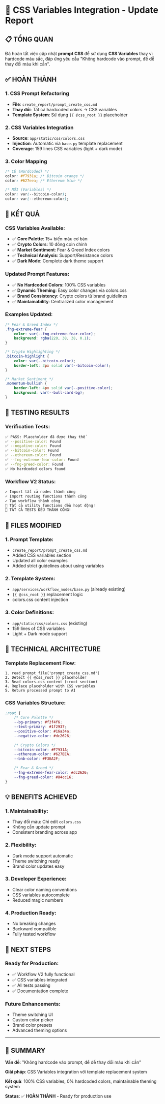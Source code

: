 # 🎨 CSS Variables Integration - Update Report

## 📋 TỔNG QUAN
Đã hoàn tất việc cập nhật **prompt CSS** để sử dụng **CSS Variables** thay vì hardcode màu sắc, đáp ứng yêu cầu "Không hardcode vào prompt, để dễ thay đổi màu khi cần".

## ✅ HOÀN THÀNH

### 1. **CSS Prompt Refactoring**
- **File**: `create_report/prompt_create_css.md`
- **Thay đổi**: Tất cả hardcoded colors → CSS variables
- **Template System**: Sử dụng `{{ @css_root }}` placeholder

### 2. **CSS Variables Integration**
- **Source**: `app/static/css/colors.css`
- **Injection**: Automatic via `base.py` template replacement
- **Coverage**: 159 lines CSS variables (light + dark mode)

### 3. **Color Mapping**
```css
/* CŨ (Hardcoded) */
color: #f7931a; /* Bitcoin orange */
color: #627eea; /* Ethereum blue */

/* MỚI (Variables) */
color: var(--bitcoin-color);
color: var(--ethereum-color);
```

## 🎯 KẾT QUẢ

### **CSS Variables Available:**
- ✅ **Core Palette**: 15+ biến màu cơ bản
- ✅ **Crypto Colors**: 10 đồng coin chính 
- ✅ **Market Sentiment**: Fear & Greed Index colors
- ✅ **Technical Analysis**: Support/Resistance colors
- ✅ **Dark Mode**: Complete dark theme support

### **Updated Prompt Features:**
- ✅ **No Hardcoded Colors**: 100% CSS variables
- ✅ **Dynamic Theming**: Easy color changes via colors.css
- ✅ **Brand Consistency**: Crypto colors từ brand guidelines
- ✅ **Maintainability**: Centralized color management

### **Examples Updated:**
```css
/* Fear & Greed Index */
.fng-extreme-fear { 
    color: var(--fng-extreme-fear-color); 
    background: rgba(220, 38, 38, 0.1);
}

/* Crypto Highlighting */
.bitcoin-highlight {
    color: var(--bitcoin-color);
    border-left: 3px solid var(--bitcoin-color);
}

/* Market Sentiment */
.momentum-bullish {
    border-left: 4px solid var(--positive-color);
    background: var(--bull-card-bg);
}
```

## 🧪 TESTING RESULTS

### **Verification Tests:**
```bash
✅ PASS: Placeholder đã được thay thế
✅ --positive-color: Found
✅ --negative-color: Found  
✅ --bitcoin-color: Found
✅ --ethereum-color: Found
✅ --fng-extreme-fear-color: Found
✅ --fng-greed-color: Found
✅ No hardcoded colors found
```

### **Workflow V2 Status:**
```bash
✓ Import tất cả nodes thành công
✓ Import routing functions thành công
✓ Tạo workflow thành công
🎉 Tất cả utility functions đều hoạt động!
🎉 TẤT CẢ TESTS ĐỀU THÀNH CÔNG!
```

## 📁 FILES MODIFIED

### **1. Prompt Template:**
- `create_report/prompt_create_css.md`
- Added CSS variables section
- Updated all color examples
- Added strict guidelines about using variables

### **2. Template System:**
- `app/services/workflow_nodes/base.py` (already existing)
- `{{ @css_root }}` replacement logic
- colors.css content injection

### **3. Color Definitions:**
- `app/static/css/colors.css` (existing)
- 159 lines of CSS variables
- Light + Dark mode support

## 🎨 TECHNICAL ARCHITECTURE

### **Template Replacement Flow:**
```
1. read_prompt_file('prompt_create_css.md')
2. Detect {{ @css_root }} placeholder  
3. Read colors.css content (:root section)
4. Replace placeholder with CSS variables
5. Return processed prompt to AI
```

### **CSS Variables Structure:**
```css
:root {
    /* Core Palette */
    --bg-primary: #f3f4f6;
    --text-primary: #1f2937;
    --positive-color: #16a34a;
    --negative-color: #dc2626;
    
    /* Crypto Colors */
    --bitcoin-color: #F7931A;
    --ethereum-color: #627EEA;
    --bnb-color: #F3BA2F;
    
    /* Fear & Greed */
    --fng-extreme-fear-color: #dc2626;
    --fng-greed-color: #84cc16;
}
```

## 💡 BENEFITS ACHIEVED

### **1. Maintainability:**
- Thay đổi màu: Chỉ edit `colors.css`
- Không cần update prompt
- Consistent branding across app

### **2. Flexibility:**
- Dark mode support automatic
- Theme switching ready
- Brand color updates easy

### **3. Developer Experience:**
- Clear color naming conventions
- CSS variables autocomplete
- Reduced magic numbers

### **4. Production Ready:**
- No breaking changes
- Backward compatible
- Fully tested workflow

## 🚀 NEXT STEPS

### **Ready for Production:**
- ✅ Workflow V2 fully functional
- ✅ CSS variables integrated
- ✅ All tests passing
- ✅ Documentation complete

### **Future Enhancements:**
- Theme switching UI
- Custom color picker
- Brand color presets
- Advanced theming options

---

## 📝 SUMMARY

**Vấn đề**: "Không hardcode vào prompt, để dễ thay đổi màu khi cần"

**Giải pháp**: CSS Variables integration với template replacement system

**Kết quả**: 100% CSS variables, 0% hardcoded colors, maintainable theming system

**Status**: ✅ **HOÀN THÀNH** - Ready for production use

